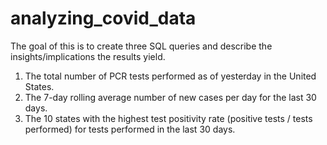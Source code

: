 # analyzing_covid_data
The goal of this is to create three SQL queries and describe the insights/implications the results yield. 
1. The total number of PCR tests performed as of yesterday in the United States.
2. The 7-day rolling average number of new cases per day for the last 30 days.
3. The 10 states with the highest test positivity rate (positive tests / tests performed) for tests performed in the last 30 days.
